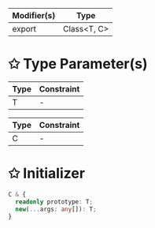 | Modifier(s)                            | Type                     |
|----------------------------------------|--------------------------|
| export | Class&lt;T, C&gt; |

# &#10025; Type Parameter(s)

| Type | Constraint |
| ---- | ---------- |
| T    | -          |

| Type | Constraint |
| ---- | ---------- |
| C    | -          |

# &#10025; Initializer

```ts
C & {
  readonly prototype: T;
  new(...args: any[]): T;
}
```